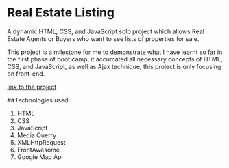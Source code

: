 # Real Estate Listing

A dynamic HTML, CSS, and JavaScript solo project which allows Real Estate Agents or Buyers who want to see lists of properties for sale.

This project is a milestone for me to demonstrate what I have learnt so far in the first phase of boot camp, it accumated all necessary concepts of HTML, CSS, and JavaScript, as well as Ajax technique, this project is only focusing on front-end. 

[link to the project](https://han-zhang-code.github.io/Real-Estate-Listing/)

##Technologies used:
1. HTML
2. CSS
3. JavaScript 
4. Media Querry
5. XMLHttpRequest
6. FrontAwesome
7. Google Map Api
